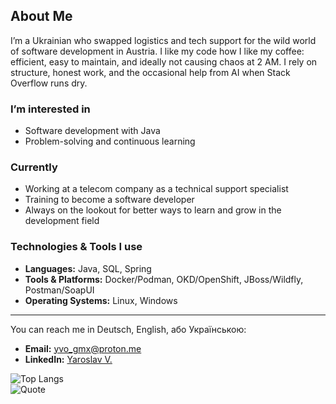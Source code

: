 ## About Me

I’m a Ukrainian who swapped logistics and tech support for the wild world of software development in Austria. I like my code how I like my coffee: efficient, easy to maintain, and ideally not causing chaos at 2 AM. I rely on structure, honest work, and the occasional help from AI when Stack Overflow runs dry.

### I’m interested in
- Software development with Java  
- Problem-solving and continuous learning

### Currently
- Working at a telecom company as a technical support specialist  
- Training to become a software developer  
- Always on the lookout for better ways to learn and grow in the development field

### Technologies & Tools I use
- **Languages:** Java, SQL, Spring  
- **Tools & Platforms:** Docker/Podman, OKD/OpenShift, JBoss/Wildfly, Postman/SoapUI  
- **Operating Systems:** Linux, Windows

---

You can reach me in Deutsch, English, або Українською:  
- **Email:** [yvo_gmx@proton.me](mailto:yvo_gmx@proton.me)  
- **LinkedIn:** [Yaroslav V.](https://www.linkedin.com/in/yaroslav-v-b7876a211/)

![Top Langs](https://github-readme-stats.vercel.app/api/top-langs/?username=yaro-bit&hide=html,css,shader,md&layout=compact&theme=dark)  
![Quote](https://quotes-github-readme.vercel.app/api?type=horizontal&theme=dark)
